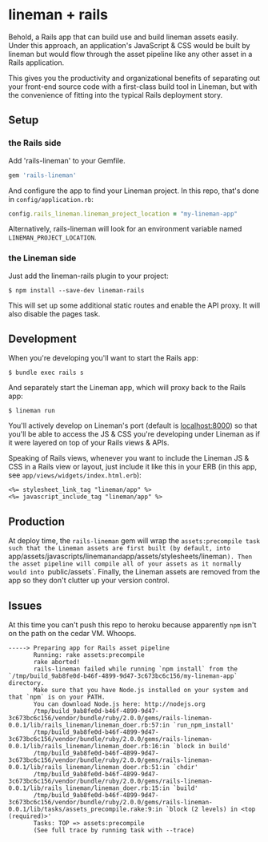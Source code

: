 # lineman + rails

Behold, a Rails app that can build use and build lineman assets easily. Under this
approach, an application's JavaScript & CSS would be built by lineman but would
flow through the asset pipeline like any other asset in a Rails application.

This gives you the productivity and organizational benefits of separating out your
front-end source code with a first-class build tool in Lineman, but with the convenience
of fitting into the typical Rails deployment story.

## Setup

### the Rails side

Add 'rails-lineman' to your Gemfile.

``` ruby
gem 'rails-lineman'
```

And configure the app to find your Lineman project. In this repo, that's done in `config/application.rb`:

``` ruby
config.rails_lineman.lineman_project_location = "my-lineman-app"
```

Alternatively, rails-lineman will look for an environment variable named `LINEMAN_PROJECT_LOCATION`.

### the Lineman side

Just add the lineman-rails plugin to your project:

```
$ npm install --save-dev lineman-rails
```

This will set up some additional static routes and enable the API proxy.
It will also disable the pages task.

## Development

When you're developing you'll want to start the Rails app:

```
$ bundle exec rails s
```

And separately start the Lineman app, which will proxy back to the Rails app:

```
$ lineman run
```

You'll actively develop on Lineman's port (default is [localhost:8000](http://localhost:8000))
so that you'll be able to access the JS & CSS you're developing under Lineman as if it were layered
on top of your Rails views & APIs.

Speaking of Rails views, whenever you want to include the Lineman JS & CSS in a Rails view or layout,
just include it like this in your ERB (in this app, see `app/views/widgets/index.html.erb`):

``` erb
<%= stylesheet_link_tag "lineman/app" %>
<%= javascript_include_tag "lineman/app" %>
```

## Production

At deploy time, the `rails-lineman` gem will wrap the `assets:precompile task such
that the Lineman assets are first built (by default, into
`app/assets/javascripts/lineman` and `app/assets/stylesheets/lineman`). Then the
asset pipeline will compile all of your assets as it normally would into
`public/assets`. Finally, the Lineman assets are removed from the app so they
don't clutter up your version control.

## Issues

At this time you can't push this repo to heroku because apparently `npm` isn't
on the path on the cedar VM. Whoops.

```
-----> Preparing app for Rails asset pipeline
       Running: rake assets:precompile
       rake aborted!
       rails-lineman failed while running `npm install` from the `/tmp/build_9ab8fe0d-b46f-4899-9d47-3c673bc6c156/my-lineman-app` directory.
       Make sure that you have Node.js installed on your system and that `npm` is on your PATH.
       You can download Node.js here: http://nodejs.org
       /tmp/build_9ab8fe0d-b46f-4899-9d47-3c673bc6c156/vendor/bundle/ruby/2.0.0/gems/rails-lineman-0.0.1/lib/rails_lineman/lineman_doer.rb:57:in `run_npm_install'
       /tmp/build_9ab8fe0d-b46f-4899-9d47-3c673bc6c156/vendor/bundle/ruby/2.0.0/gems/rails-lineman-0.0.1/lib/rails_lineman/lineman_doer.rb:16:in `block in build'
       /tmp/build_9ab8fe0d-b46f-4899-9d47-3c673bc6c156/vendor/bundle/ruby/2.0.0/gems/rails-lineman-0.0.1/lib/rails_lineman/lineman_doer.rb:51:in `chdir'
       /tmp/build_9ab8fe0d-b46f-4899-9d47-3c673bc6c156/vendor/bundle/ruby/2.0.0/gems/rails-lineman-0.0.1/lib/rails_lineman/lineman_doer.rb:15:in `build'
       /tmp/build_9ab8fe0d-b46f-4899-9d47-3c673bc6c156/vendor/bundle/ruby/2.0.0/gems/rails-lineman-0.0.1/lib/tasks/assets_precompile.rake:9:in `block (2 levels) in <top (required)>'
       Tasks: TOP => assets:precompile
       (See full trace by running task with --trace)
```
